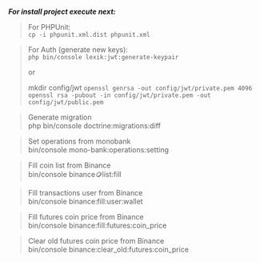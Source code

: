 ***For install project execute next:***

> For PHPUnit:\
> ```cp -i phpunit.xml.dist phpunit.xml```

> For Auth (generate new keys):\
> ```php bin/console lexik:jwt:generate-keypair```
>
> or
>
> mkdir config/jwt
> ```openssl genrsa -out config/jwt/private.pem 4096``` \
> ```openssl rsa -pubout -in config/jwt/private.pem -out config/jwt/public.pem```

> Generate migration  
> php bin/console doctrine:migrations:diff

> Set operations from monobank   
> bin/console mono-bank:operations:setting

> Fill coin list from Binance  
> bin/console binance:coin:list:fill

> Fill transactions user from Binance   
> bin/console binance:fill:user:wallet

> Fill futures coin price from Binance  
> bin/console binance:fill:futures:coin_price

> Clear old futures coin price from Binance  
> bin/console binance:clear_old:futures:coin_price
